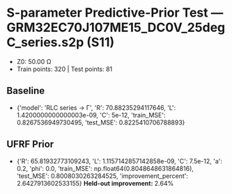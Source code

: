 # S-parameter Predictive-Prior Test — GRM32EC70J107ME15_DC0V_25degC_series.s2p (S11)
- Z0: 50.00 Ω
- Train points: 320  |  Test points: 81

## Baseline
- {'model': 'RLC series -> Γ', 'R': 70.88235294117646, 'L': 1.4200000000000003e-09, 'C': 5e-12, 'train_MSE': 0.8267536949730495, 'test_MSE': 0.8225410706788893}

## UFRF Prior
- {'R': 65.81932773109243, 'L': 1.1157142857142858e-09, 'C': 7.5e-12, 'a': 0.2, 'phi': 0.0, 'train_MSE': np.float64(0.8048648631864816), 'test_MSE': 0.8008030263284525, 'improvement_percent': 2.6427913602533155}
**Held-out improvement:** 2.64%